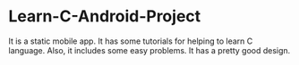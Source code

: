 # Learn-C-Android-Project
It is a static mobile app. It has some tutorials for helping to learn C language. Also, it includes some easy problems. It has a pretty good design.
